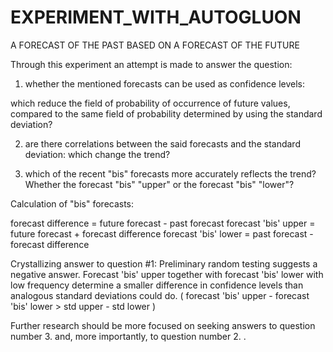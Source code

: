 # EXPERIMENT_WITH_AUTOGLUON
A FORECAST OF THE PAST BASED ON A FORECAST OF THE FUTURE 


Through this experiment an attempt is made to answer the question:

1. whether the mentioned forecasts can be used as confidence levels:

  which reduce the field of probability of occurrence of future values, compared to the same field of probability determined by using the standard deviation?

2. are there correlations between the said forecasts and the standard deviation:
which change the trend?

3. which of the recent "bis" forecasts more accurately reflects the trend?
Whether the forecast "bis" "upper" or the forecast "bis" "lower"?


Calculation of "bis" forecasts:

forecast difference = future forecast - past forecast
forecast 'bis' upper = future forecast + forecast difference
forecast 'bis' lower = past forecast - forecast difference 


Crystallizing answer to question #1:
Preliminary random testing suggests a negative answer.
Forecast 'bis' upper together with forecast 'bis' lower with low frequency determine a smaller difference in confidence levels than analogous standard deviations could do.
( forecast 'bis' upper - forecast 'bis' lower > std upper - std lower )


Further research should be more focused on seeking answers to question number 3. and, more importantly, to question number 2. .
